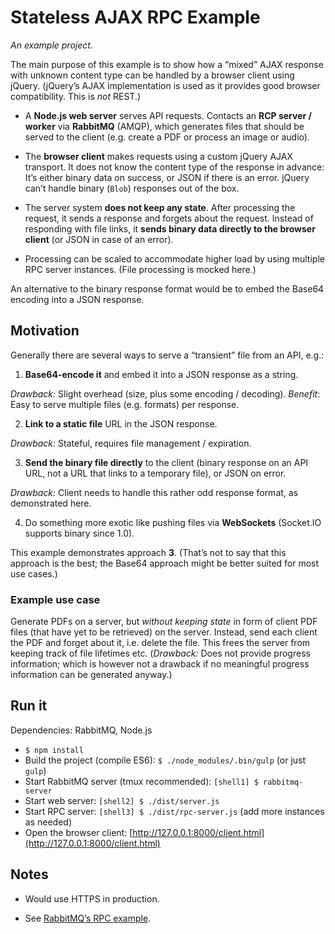 # Stateless AJAX RPC Example


*An example project.*

The main purpose of this example is to show how a “mixed” AJAX response with unknown content type can be handled by a browser client using jQuery. (jQuery’s AJAX implementation is used as it provides good browser compatibility. This is *not* REST.)

- A **Node.js web server** serves API requests. Contacts an **RCP server / worker** via **RabbitMQ** (AMQP), which generates files that should be served to the client (e.g. create a PDF or process an image or audio).

- The **browser client** makes requests using a custom jQuery AJAX transport. It does not know the content type of the response in advance: It’s either binary data on success, or JSON if there is an error. jQuery can’t handle binary (`Blob`) responses out of the box.

- The server system **does not keep any state**. After processing the request, it sends a response and forgets about the request. Instead of responding with file links, it **sends binary data directly to the browser client** (or JSON in case of an error).

- Processing can be scaled to accommodate higher load by using multiple RPC server instances. (File processing is mocked here.)

An alternative to the binary response format would be to embed the Base64 encoding into a JSON response. 


## Motivation

Generally there are several ways to serve a “transient” file from an API, e.g.:

1. **Base64-encode it** and embed it into a JSON response as a string.
  
  *Drawback:* Slight overhead (size, plus some encoding / decoding). *Benefit*: Easy to serve multiple files (e.g. formats) per response.

2. **Link to a static file** URL in the JSON response.

  *Drawback:* Stateful, requires file management / expiration.

3. **Send the binary file directly** to the client (binary response on an API URL, not a URL that links to a temporary file), or JSON on error.

  *Drawback:* Client needs to handle this rather odd response format, as demonstrated here.

4. Do something more exotic like pushing files via **WebSockets** (Socket.IO supports binary since 1.0).

This example demonstrates approach **3**. (That’s not to say that this approach is the best; the Base64 approach might be better suited for most use cases.)


### Example use case

Generate PDFs on a server, but *without keeping state* in form of client PDF files (that have yet to be retrieved) on the server. Instead, send each client the PDF and forget about it, i.e. delete the file. This frees the server from keeping track of file lifetimes etc. (*Drawback:* Does not provide progress information; which is however not a drawback if no meaningful progress information can be generated anyway.)


## Run it

Dependencies: RabbitMQ, Node.js

- `$ npm install`
- Build the project (compile ES6): `$ ./node_modules/.bin/gulp` (or just `gulp`)
- Start RabbitMQ server (tmux recommended): `[shell1] $ rabbitmq-server`
- Start web server: `[shell2] $ ./dist/server.js`
- Start RPC server: `[shell3] $ ./dist/rpc-server.js` (add more instances as needed)
- Open the browser client: [http://127.0.0.1:8000/client.html](http://127.0.0.1:8000/client.html)


## Notes

- Would use HTTPS in production.

- See [RabbitMQ’s RPC example](http://www.rabbitmq.com/tutorials/tutorial-six-python.html).
